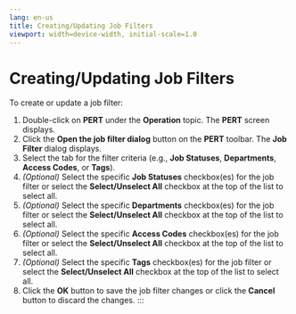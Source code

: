 ```yaml
---
lang: en-us
title: Creating/Updating Job Filters
viewport: width=device-width, initial-scale=1.0
---
```


#  Creating/Updating Job Filters

To create or update a job filter:

1.  Double-click on **PERT** under the **Operation** topic. The **PERT**
    screen displays.
2.  Click the **Open the job filter dialog** button on the **PERT**
    toolbar. The **Job Filter** dialog displays.
3.  Select the tab for the filter criteria (e.g., **Job Statuses**,
    **Departments**, **Access Codes**, or **Tags**).
4.  *(Optional)* Select the specific **Job Statuses**
    checkbox(es) for the job filter or select the **Select/Unselect
    All** checkbox at the top of the list to select all.
5.  *(Optional)* Select the specific **Departments**
    checkbox(es) for the job filter or select the **Select/Unselect
    All** checkbox at the top of the list to select all.
6.  *(Optional)* Select the specific **Access Codes**
    checkbox(es) for the job filter or select the **Select/Unselect
    All** checkbox at the top of the list to select all.
7.  *(Optional)* Select the specific **Tags**
    checkbox(es) for the job filter or select the **Select/Unselect
    All** checkbox at the top of the list to select all.
8.  Click the **OK** button to save the job filter changes or click the
    **Cancel** button to discard the changes.
:::

 

